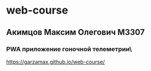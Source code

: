 # web-course

## Акимцов Максим Олегович М3307

### PWA приложение гоночной телеметрии\

https://garzamax.github.io/web-course/
